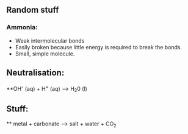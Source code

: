 ## Random stuff

### Ammonia:
* Weak intermolecular bonds
* Easily broken because little energy is required to break the bonds.
* Small, simple molecule.

## Neutralisation:  

**OH<sup>-</sup> (aq) + H<sup>+</sup> (aq) --> H<sub>2</sub>0 (l)

## Stuff:

** metal + carbonate --> salt + water + CO<sub>2</sub>
